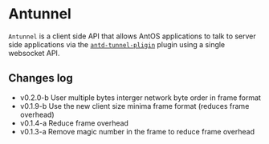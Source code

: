 # Antunnel

`Antunnel` is a client side API that allows AntOS applications to
talk to server side applications via the [`antd-tunnel-pligin`](https://github.com/lxsang/antd-tunnel-plugin) plugin
using a single websocket API.

## Changes log
- v0.2.0-b User multiple bytes interger network byte order in frame format
- v0.1.9-b Use the new client size minima frame format (reduces frame overhead)
- v0.1.4-a Reduce frame overhead
- v0.1.3-a Remove magic number in the frame to reduce frame overhead
